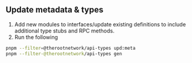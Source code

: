## Update metadata & types

1. Add new modules to interfaces/update existing definitions to include additional type stubs and RPC methods.
2. Run the following

```bash
pnpm --filter=@therootnetwork/api-types upd:meta
pnpm --filter-@therootnetwork/api-types gen
```
